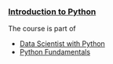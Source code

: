 ### [Introduction to Python](https://app.datacamp.com/learn/courses/intro-to-python-for-data-science)

The course is part of 
- [Data Scientist with Python](https://app.datacamp.com/learn/career-tracks/data-scientist-with-python)
- [Python Fundamentals](https://app.datacamp.com/learn/skill-tracks/python-fundamentals)

